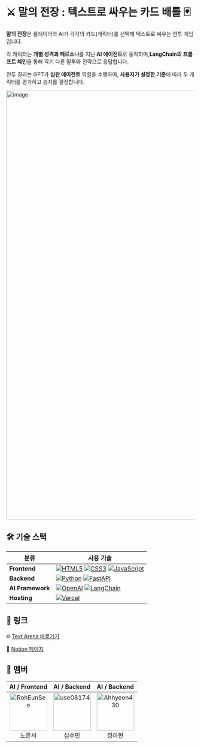 # ⚔️ 말의 전장 : 텍스트로 싸우는 카드 배틀 🃏
**말의 전장**은 플레이어와 AI가 각각의 카드(캐릭터)를 선택해
텍스트로 싸우는 전투 게임입니다. <br>

각 캐릭터는 **개별 성격과 페르소나**를 지닌 **AI 에이전트**로 동작하며,**LangChain의 프롬프트 체인**을 통해 각기 다른 말투와 전략으로 응답합니다.  

전투 결과는 GPT가 **심판 에이전트** 역할을 수행하여, **사용자가 설정한 기준**에 따라 두 캐릭터를 평가하고 승자를 결정합니다.


 
<img width="814" height="1145" alt="image" src="https://github.com/user-attachments/assets/1831f263-7b2e-4b08-bc83-de10f795432f" />

<br>


## 🛠️ 기술 스택


| 분류 | 사용 기술 |
|------|-----------|
| **Frontend** | [![HTML5](https://img.shields.io/badge/HTML5-E34F26?style=flat&logo=html5&logoColor=white)]() [![CSS3](https://img.shields.io/badge/CSS3-1572B6?style=flat&logo=css3&logoColor=white)]() [![JavaScript](https://img.shields.io/badge/JavaScript-F7DF1E?style=flat&logo=javascript&logoColor=black)]() |
| **Backend** | [![Python](https://img.shields.io/badge/Python-3776AB?style=flat&logo=python&logoColor=white)]() [![FastAPI](https://img.shields.io/badge/FastAPI-009688?style=flat&logo=fastapi&logoColor=white)]() |
| **AI Framework** | [![OpenAI](https://img.shields.io/badge/OpenAI-412991?style=flat&logo=openai&logoColor=white)]() [![LangChain](https://img.shields.io/badge/LangChain-000000?style=flat&logoColor=white)]() |
| **Hosting** | [![Vercel](https://img.shields.io/badge/Vercel-000000?style=flat&logo=vercel&logoColor=white)]() |


## 🔗 링크
🌐 [Text Arena 바로가기](https://text-arena-seven.vercel.app/)

📄  [Notion 페이지](https://www.notion.so/239f6c4facd7807492d8c1cee7e9f017#242f6c4facd780cabddeccea21b7337b)


## 👥 멤버

| AI / Frontend | AI / Backend | AI / Backend |
|:-------------:|:------------:|:------------:|
| [<img src="https://avatars.githubusercontent.com/RohEunSeo" alt="RohEunSeo" style="width:100px;height:100px;">](https://github.com/RohEunSeo)<br/><div align="center">노은서</div> | [<img src="https://avatars.githubusercontent.com/use08174" alt="use08174" style="width:100px;height:100px;">](https://github.com/use08174)<br/><div align="center">심수민</div> | [<img src="https://avatars.githubusercontent.com/Ahhyeon430" alt="Ahhyeon430" style="width:100px;height:100px;">](https://github.com/Ahhyeon430)<br/><div align="center">정아현</div> |

